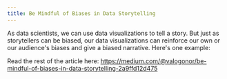 ```yaml
---
title: Be Mindful of Biases in Data Storytelling
---
```

As data scientists, we can use data visualizations to tell a story. But just as storytellers can be biased, our data visualizations can reinforce our own or our audience's biases and give a biased narrative. Here's one example:

Read the rest of the article here: <https://medium.com/@valogonor/be-mindful-of-biases-in-data-storytelling-2a9ffd12d475>

